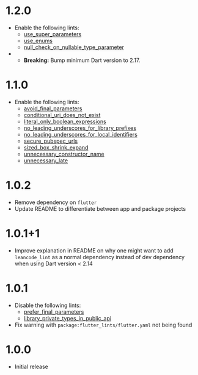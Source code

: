 # 1.2.0

- Enable the following lints:
  - [use_super_parameters](https://dart-lang.github.io/linter/lints/use_super_parameters)
  - [use_enums](https://dart-lang.github.io/linter/lints/use_enums)
  - [null_check_on_nullable_type_parameter](https://dart-lang.github.io/linter/lints/null_check_on_nullable_type_parameter.html)
- - **Breaking:** Bump minimum Dart version to 2.17.

# 1.1.0

- Enable the following lints:
  - [avoid_final_parameters](https://dart-lang.github.io/linter/lints/avoid_final_parameters)
  - [conditional_uri_does_not_exist](https://dart-lang.github.io/linter/lints/conditional_uri_does_not_exist)
  - [literal_only_boolean_expressions](https://dart-lang.github.io/linter/lints/literal_only_boolean_expressions)
  - [no_leading_underscores_for_library_prefixes](https://dart-lang.github.io/linter/lints/no_leading_underscores_for_library_prefixes)
  - [no_leading_underscores_for_local_identifiers](https://dart-lang.github.io/linter/lints/no_leading_underscores_for_local_identifiers)
  - [secure_pubspec_urls](https://dart-lang.github.io/linter/lints/secure_pubspec_urls)
  - [sized_box_shrink_expand](https://dart-lang.github.io/linter/lints/sized_box_shrink_expand)
  - [unnecessary_constructor_name](https://dart-lang.github.io/linter/lints/unnecessary_constructor_name)
  - [unnecessary_late](https://dart-lang.github.io/linter/lints/unnecessary_late)

# 1.0.2

- Remove dependency on `flutter`
- Update README to differentiate between app and package projects

# 1.0.1+1

- Improve explanation in README on why one might want to add `leancode_lint` as
  a normal dependency instead of dev dependency when using Dart version < 2.14

# 1.0.1

- Disable the following lints:
  - [prefer_final_parameters](https://dart-lang.github.io/linter/lints/prefer_final_parameters)
  - [library_private_types_in_public_api](https://dart-lang.github.io/linter/lints/library_private_types_in_public_api)
- Fix warning with `package:flutter_lints/flutter.yaml` not being found

# 1.0.0

- Initial release
